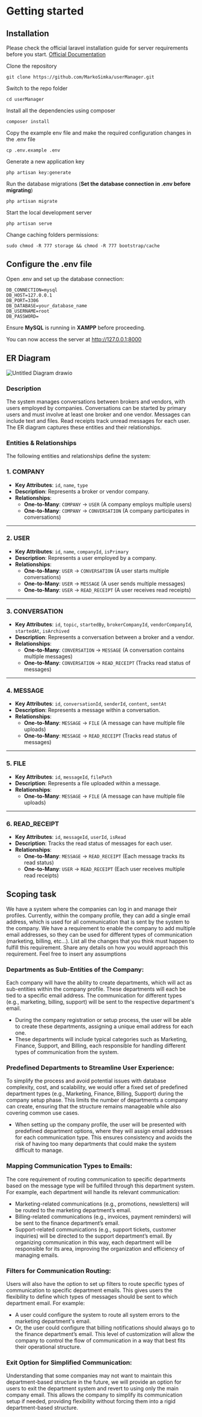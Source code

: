 # Getting started

## Installation

Please check the official laravel installation guide for server requirements before you start. [Official Documentation](https://laravel.com/docs/5.4/installation#installation)

Clone the repository

    git clone https://github.com/MarkoSimka/userManager.git

Switch to the repo folder

    cd userManager

Install all the dependencies using composer

    composer install

Copy the example env file and make the required configuration changes in the .env file

    cp .env.example .env

Generate a new application key

    php artisan key:generate

Run the database migrations (**Set the database connection in .env before migrating**)

    php artisan migrate

Start the local development server

    php artisan serve

Change caching folders permissions:

    sudo chmod -R 777 storage && chmod -R 777 bootstrap/cache

## Configure the .env file

Open .env and set up the database connection:

```env
DB_CONNECTION=mysql
DB_HOST=127.0.0.1
DB_PORT=3306
DB_DATABASE=your_database_name
DB_USERNAME=root
DB_PASSWORD=
```
Ensure **MySQL** is running in **XAMPP** before proceeding.

You can now access the server at http://127.0.0.1:8000

##    ER Diagram

![Untitled Diagram drawio](https://github.com/user-attachments/assets/ec1c8666-b530-4309-94fb-e5c639ffe628)

###    Description
The system manages conversations between brokers and vendors, with users employed by companies. Conversations can be started by primary users and must involve at least one broker and one vendor. Messages can include text and files. Read receipts track unread messages for each user. The ER diagram captures these entities and their relationships.

### **Entities & Relationships**
The following entities and relationships define the system:

### **1. COMPANY**
- **Key Attributes**: `id`, `name`, `type`
- **Description**: Represents a broker or vendor company.
- **Relationships**:
  - **One-to-Many**: `COMPANY` → `USER` (A company employs multiple users)
  - **One-to-Many**: `COMPANY` → `CONVERSATION` (A company participates in conversations)

---

### **2. USER**
- **Key Attributes**: `id`, `name`, `companyId`, `isPrimary`
- **Description**: Represents a user employed by a company.
- **Relationships**:
  - **One-to-Many**: `USER` → `CONVERSATION` (A user starts multiple conversations)
  - **One-to-Many**: `USER` → `MESSAGE` (A user sends multiple messages)
  - **One-to-Many**: `USER` → `READ_RECEIPT` (A user receives read receipts)

---

### **3. CONVERSATION**
- **Key Attributes**: `id`, `topic`, `startedBy`, `brokerCompanyId`, `vendorCompanyId`, `startedAt`, `isArchived`
- **Description**: Represents a conversation between a broker and a vendor.
- **Relationships**:
  - **One-to-Many**: `CONVERSATION` → `MESSAGE` (A conversation contains multiple messages)
  - **One-to-Many**: `CONVERSATION` → `READ_RECEIPT` (Tracks read status of messages)

---

### **4. MESSAGE**
- **Key Attributes**: `id`, `conversationId`, `senderId`, `content`, `sentAt`
- **Description**: Represents a message within a conversation.
- **Relationships**:
  - **One-to-Many**: `MESSAGE` → `FILE` (A message can have multiple file uploads)
  - **One-to-Many**: `MESSAGE` → `READ_RECEIPT` (Tracks read status of messages)

---

### **5. FILE**
- **Key Attributes**: `id`, `messageId`, `filePath`
- **Description**: Represents a file uploaded within a message.
- **Relationships**:
  - **One-to-Many**: `MESSAGE` → `FILE` (A message can have multiple file uploads)

---

### **6. READ_RECEIPT**
- **Key Attributes**: `id`, `messageId`, `userId`, `isRead`
- **Description**: Tracks the read status of messages for each user.
- **Relationships**:
  - **One-to-Many**: `MESSAGE` → `READ_RECEIPT` (Each message tracks its read status)
  - **One-to-Many**: `USER` → `READ_RECEIPT` (Each user receives multiple read receipts)


##    Scoping task

We have a system where the companies can log in and manage their profiles. Currently, within the company profile, they can add a single
email address, which is used for all communication that is sent by the system to the company.
We have a requirement to enable the company to add multiple email addresses, so they can be used for different types of communication
(marketing, billing, etc...).
List all the changes that you think must happen to fulfill this requirement. Share any details on how you would approach this requirement.
Feel free to insert any assumptions

###    Departments as Sub-Entities of the Company: 
Each company will have the ability to create departments, which will act as sub-entities within the company profile. These departments will each be tied to a specific email address. The communication for different types (e.g., marketing, billing, support) will be sent to the respective department's email.
  *  During the company registration or setup process, the user will be able to create these departments, assigning a unique email address for each one.
  *  These departments will include typical categories such as Marketing, Finance, Support, and Billing, each responsible for handling different types of communication from the system.

###    Predefined Departments to Streamline User Experience: 
To simplify the process and avoid potential issues with database complexity, cost, and scalability, we would offer a fixed set of predefined department types (e.g., Marketing, Finance, Billing, Support) during the company setup phase. This limits the number of departments a company can create, ensuring that the structure remains manageable while also covering common use cases.

*    When setting up the company profile, the user will be presented with predefined department options, where they will assign email addresses for each communication type. This ensures consistency and avoids the risk of having too many departments that could make the system difficult to manage.
###    Mapping Communication Types to Emails: 
The core requirement of routing communication to specific departments based on the message type will be fulfilled through this department system. For example, each department will handle its relevant communication:

*    Marketing-related communications (e.g., promotions, newsletters) will be routed to the marketing department’s email.
*    Billing-related communications (e.g., invoices, payment reminders) will be sent to the finance department’s email.
*    Support-related communications (e.g., support tickets, customer inquiries) will be directed to the support department’s email.
By organizing communication in this way, each department will be responsible for its area, improving the organization and efficiency of managing emails.

###    Filters for Communication Routing:
Users will also have the option to set up filters to route specific types of communication to specific department emails. This gives users the flexibility to define which types of messages should be sent to which department email. For example:

*    A user could configure the system to route all system errors to the marketing department's email.
*    Or, the user could configure that billing notifications should always go to the finance department’s email.
This level of customization will allow the company to control the flow of communication in a way that best fits their operational structure.

###    Exit Option for Simplified Communication: 
Understanding that some companies may not want to maintain this department-based structure in the future, we will provide an option for users to exit the department system and revert to using only the main company email. This allows the company to simplify its communication setup if needed, providing flexibility without forcing them into a rigid department-based structure.
